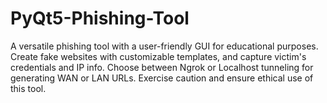 # PyQt5-Phishing-Tool
A versatile phishing tool with a user-friendly GUI for educational purposes. Create fake websites with customizable templates, and capture victim's credentials and IP info. Choose between Ngrok or Localhost tunneling for generating WAN or LAN URLs. Exercise caution and ensure ethical use of this tool.
